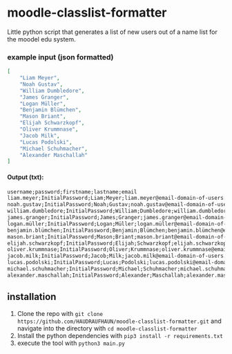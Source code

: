 # moodle-classlist-formatter

Little python script that generates a list of new users out of a name list for the moodel edu system.

### example input (json formatted)
```json
[
    "Liam Meyer",
    "Noah Gustav",
    "William Dumbledore",
    "James Granger",
    "Logan Müller",
    "Benjamin Blümchen",
    "Mason Briant",
    "Elijah Schwarzkopf",
    "Oliver Krummnase",
    "Jacob Milk",
    "Lucas Podolski",
    "Michael Schuhmacher",
    "Alexander Maschallah"                                                                                                                       
]
```

#### Output (txt):
```txt
username;password;firstname;lastname;email
liam.meyer;InitialPassword;Liam;Meyer;liam.meyer@email-domain-of-users.com
noah.gustav;InitialPassword;Noah;Gustav;noah.gustav@email-domain-of-users.com
william.dumbledore;InitialPassword;William;Dumbledore;william.dumbledore@email-domain-of-users.com
james.granger;InitialPassword;James;Granger;james.granger@email-domain-of-users.com
logan.müller;InitialPassword;Logan;Müller;logan.müller@email-domain-of-users.com
benjamin.blümchen;InitialPassword;Benjamin;Blümchen;benjamin.blümchen@email-domain-of-users.com
mason.briant;InitialPassword;Mason;Briant;mason.briant@email-domain-of-users.com
elijah.schwarzkopf;InitialPassword;Elijah;Schwarzkopf;elijah.schwarzkopf@email-domain-of-users.com
oliver.krummnase;InitialPassword;Oliver;Krummnase;oliver.krummnase@email-domain-of-users.com
jacob.milk;InitialPassword;Jacob;Milk;jacob.milk@email-domain-of-users.com
lucas.podolski;InitialPassword;Lucas;Podolski;lucas.podolski@email-domain-of-users.com
michael.schuhmacher;InitialPassword;Michael;Schuhmacher;michael.schuhmacher@email-domain-of-users.com
alexander.maschallah;InitialPassword;Alexander;Maschallah;alexander.maschallah@email-domain-of-users.com
```

## installation
1. Clone the repo with `git clone https://github.com/HAUDRAUFHAUN/moodle-classlist-formatter.git` and navigate into the directory with `cd moodle-classlist-formatter`
2. Install the python dependencies with `pip3 install -r requirements.txt`
3. execute the tool with `python3 main.py`

